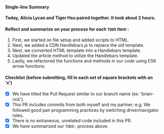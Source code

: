 #### Single-line Summary
**Today, Alicia Lycan and Tiger Hsu paired together. It took about 2 hours.**

#### Reflect and summarize on your process for each `TODO` item :  
  1. First, we started on file setup and added scripts to HTML. 
  2. Next, we added a CDN Handlebars.js to replace the old template.
  3. Next, we converted HTML template into a Handlebars template.
  4. Updated the article method to utilize the Handlebars template.
  5. Lastly, we refactored the functions and methods in our code using ES6 arrow functions.

#### Checklist (before submitting, fill in each set of square brackets with an 'x')
- [x] We have titled the Pull Request similar to our branch name (ex: 'brian-rick'). 
- [x] This PR includes commits from both myself and my partner; e.g. We followed good pair programming practices by switching driver/navigator roles.
- [x] There is no extraneous, unrelated code included in this PR.
- [x] We have summarized our `TODO:` process above.
